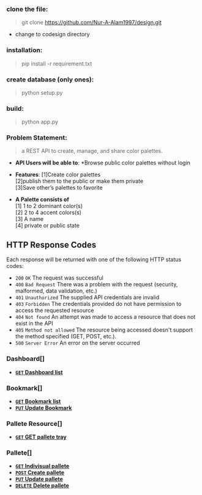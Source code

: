 ### clone the file:
>git clone https://github.com/Nur-A-Alam1997/design.git 

* change to codesign directory

### installation:
>pip install -r requirement.txt

### create database (only ones):
>python setup.py

### build:
>python app.py

<!-- ### route:
>'http://127.0.0.1:5000/api/v1/dashboard'>

### login :
>'http://127.0.0.1:5000/api/v1/home'
* please use only predefined user for login

### logout :
>http://127.0.0.1:5000/logout
* keep password and login field empty and press sign sign in.
* go back to route  http://127.0.0.1:5000/api/v1/dashboard

### bookmark :
> <'http://127.0.0.1:5000/api/v1/bookmark/:pid> -->

### Problem Statement:
>a REST API to create, manage, and share color palettes.

* **API Users will be able to**:
*Browse public color palettes without login 

* **Features**:
[1]Create color palettes<br>
[2]publish them to the public or make them private<br>
[3]Save other’s palettes to favorite<br>

* **A Palette consists of** <br>
[1] 1 to 2 dominant color(s)<br>
[2] 2 to 4 accent colors(s)<br>
[3] A name<br>
[4] private or public state<br>

## HTTP Response Codes
Each response will be returned with one of the following HTTP status codes:

* `200` `OK` The request was successful
* `400` `Bad Request` There was a problem with the request (security, malformed, data validation, etc.)
* `401` `Unauthorized` The supplied API credentials are invalid
* `403` `Forbidden` The credentials provided do not have permission to access the requested resource
* `404` `Not found` An attempt was made to access a resource that does not exist in the API
* `405` `Method not allowed` The resource being accessed doesn't support the method specified (GET, POST, etc.).
* `500` `Server Error` An error on the server occurred


### Dashboard[]
- **[<code>GET</code> Dashboard list](/readme/dashboard.md)**

### Bookmark[]
- **[<code>GET</code> Bookmark list](/readme/bookmark.md)**
- **[<code>PUT</code> Update Bookmark](/readme/update_bookmark.md)**

### Pallete Resource[]
- **[<code>GET</code> GET pallete tray](/readme/create_pallete_resource.md)**

### Pallete[]
- **[<code>GET</code> Indivisual pallete](/readme/get_pallete.md)**
- **[<code>POST</code> Create pallete](/readme/create_pallete.md)**
- **[<code>PUT</code> Update pallete](/readme/update_pallete.md)**
- **[<code>DELETE</code> Delete pallete](/readme/delete_pallete.md)**
